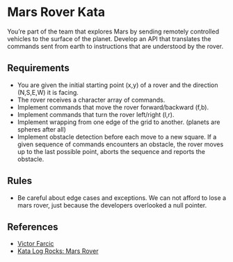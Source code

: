 # Mars Rover Kata

You’re part of the team that explores Mars by sending remotely controlled vehicles to the surface of the planet. Develop an API that translates the commands sent from earth to instructions that are understood by the rover.

## Requirements

* You are given the initial starting point (x,y) of a rover and the direction (N,S,E,W) it is facing.
* The rover receives a character array of commands.
* Implement commands that move the rover forward/backward (f,b).
* Implement commands that turn the rover left/right (l,r).
* Implement wrapping from one edge of the grid to another. (planets are spheres after all)
* Implement obstacle detection before each move to a new square. If a given sequence of commands encounters an obstacle, the rover moves up to the last possible point, aborts the sequence and reports the obstacle.

## Rules

* Be careful about edge cases and exceptions. We can not afford to lose a mars rover, just because the developers overlooked a null pointer.

## References

* [Victor Farcic](https://technologyconversations.com/2014/10/17/java-tutorial-through-katas-mars-rover/)
* [Kata Log Rocks: Mars Rover](http://kata-log.rocks/mars-rover-kata)